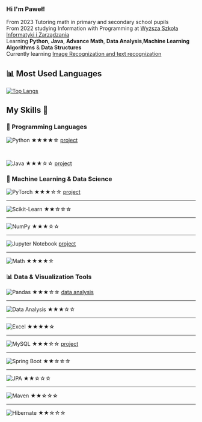 ### Hi I'm Paweł!
From 2023 Tutoring math in primary and secondary school pupils<br>
From 2022 studying Information with Programming at [Wyższa Szkoła Informatyki i Zarządzania](https://wsiz.edu.pl/dla-kandydata/studia-1-stopnia/programowanie)<br>
Learning **Python**, **Java**, **Advance  Math**, **Data Analysis**,**Machine Learning Algorithms** &  **Data Structures** <br>
Currently learning [Image Recognization and text recognization](https://www.udemy.com/course/deep-learning-w-jezyku-python/?couponCode=MT240725G1)<br>

## 📊 Most Used Languages

[![Top Langs](https://github-readme-stats.vercel.app/api/top-langs/?username=zdrapek-jpg&layout=compact)](https://github.com/YOUR_USERNAME)

## My Skills 🧠

### 🐍 Programming Languages  
![Python](https://img.shields.io/badge/Python-3776AB?style=for-the-badge&logo=python&logoColor=white) ★★★★☆  [project](https://github.com/zdrapek-jpg/Data_Science/tree/main/Gui_szkolenie_4)

<br>

![Java](https://img.shields.io/badge/Java-ED8B00?style=for-the-badge&logo=openjdk&logoColor=white) ★★★☆☆ [project](https://github.com/zdrapek-jpg/RezerwacjaWizyt1)


### 🧠 Machine Learning & Data Science 
![PyTorch](https://img.shields.io/badge/PyTorch-EE4C2C?style=for-the-badge&logo=pytorch&logoColor=white) ★★★☆☆  [project](https://github.com/zdrapek-jpg/Data_Science/tree/main/Gui_szkolenie_4/torch_z_sets)

---
![Scikit-Learn](https://img.shields.io/badge/Scikit--Learn-F7931E?style=for-the-badge&logo=scikit-learn&logoColor=white) ★★☆☆☆  

---


![NumPy](https://img.shields.io/badge/NumPy-013243?style=for-the-badge&logo=NumPy&logoColor=white) ★★★☆☆ 

---
![Jupyter Notebook](https://img.shields.io/badge/Jupyter-F37626?style=for-the-badge&logo=jupyter&logoColor=white)   [project](https://github.com/zdrapek-jpg/Data_Science/tree/main/Algorytmy_minimalno_odleglosciowe/K_nn)

---

![Math](https://img.shields.io/badge/Math-logic%20and%20models-blue?style=for-the-badge) ★★★★☆  


### 📊 Data & Visualization Tools  

![Pandas](https://img.shields.io/badge/Pandas-150458?style=for-the-badge&logo=pandas&logoColor=white) ★★★☆☆  [data analysis](https://github.com/zdrapek-jpg/Data_Science/tree/main/Gui_szkolenie_4/Data)

---
![Data Analysis](https://img.shields.io/badge/Data%20Analysis-insights%20from%20data-9c27b0?style=for-the-badge&logo=chart-bar&logoColor=white) ★★★☆☆

---
![Excel](https://img.shields.io/badge/Excel-217346?style=for-the-badge&logo=microsoft-excel&logoColor=white) ★★★★☆  

---

![MySQL](https://img.shields.io/badge/MySQL-4479A1?style=for-the-badge&logo=mysql&logoColor=white) ★★★☆☆   [project](https://github.com/zdrapek-jpg/SQL_database)




---
![Spring Boot](https://img.shields.io/badge/Spring%20Boot-6DB33F?style=for-the-badge&logo=spring-boot&logoColor=white) ★★☆☆☆

---
![JPA](https://img.shields.io/badge/JPA-007396?style=for-the-badge&logo=java&logoColor=white) ★★☆☆☆

---
![Maven](https://img.shields.io/badge/Maven-C71A36?style=for-the-badge&logo=apache-maven&logoColor=white) ★★☆☆☆

---
![Hibernate](https://img.shields.io/badge/Hibernate-59666C?style=for-the-badge&logo=hibernate&logoColor=white) ★★☆☆☆


   
